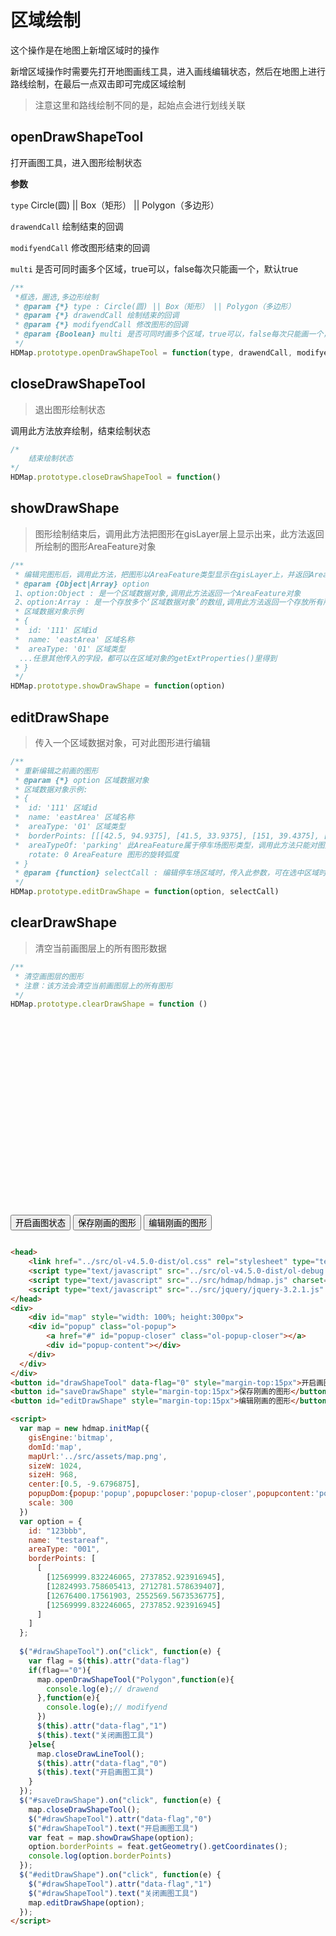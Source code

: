 # 区域绘制

这个操作是在地图上新增区域时的操作

新增区域操作时需要先打开地图画线工具，进入画线编辑状态，然后在地图上进行路线绘制，在最后一点双击即可完成区域绘制

> 注意这里和路线绘制不同的是，起始点会进行划线关联

## openDrawShapeTool

打开画图工具，进入图形绘制状态

**参数**

`type` Circle(圆) || Box（矩形） || Polygon（多边形）

`drawendCall` 绘制结束的回调

`modifyendCall` 修改图形结束的回调

`multi` 是否可同时画多个区域，true可以，false每次只能画一个，默认true
```javascript
/**
 *框选，圈选,多边形绘制
 * @param {*} type : Circle(圆) || Box（矩形） || Polygon（多边形）
 * @param {*} drawendCall 绘制结束的回调
 * @param {*} modifyendCall 修改图形的回调
 * @param {Boolean} multi 是否可同时画多个区域，true可以，false每次只能画一个，默认true
 */
HDMap.prototype.openDrawShapeTool = function(type, drawendCall, modifyendCall, multi)
```

## closeDrawShapeTool

> 退出图形绘制状态

调用此方法放弃绘制，结束绘制状态
```javascript
/*
	结束绘制状态
*/
HDMap.prototype.closeDrawShapeTool = function()
```

## showDrawShape

> 图形绘制结束后，调用此方法把图形在gisLayer层上显示出来，此方法返回所绘制的图形AreaFeature对象

```javascript
/**
 * 编辑完图形后，调用此方法，把图形以AreaFeature类型显示在gisLayer上，并返回AreaFeature对象
 * @param {Object|Array} option 
 1、option:Object : 是一个区域数据对象,调用此方法返回一个AreaFeature对象
 2、option:Array : 是一个存放多个‘区域数据对象’的数组,调用此方法返回一个存放所有所画图形(AreaFeature对象)的数组[areaInfo,areaInfo...]
 * 区域数据对象示例
 * {
 *  id: '111' 区域id
 *  name: 'eastArea' 区域名称
 *  areaType: '01' 区域类型
  ...任意其他传入的字段，都可以在区域对象的getExtProperties()里得到
 * }
 */
HDMap.prototype.showDrawShape = function(option)
```

## editDrawShape

> 传入一个区域数据对象，可对此图形进行编辑

```javascript
/**
 * 重新编辑之前画的图形
 * @param {*} option 区域数据对象
 * 区域数据对象示例:
 * {
 *  id: '111' 区域id
 *  name: 'eastArea' 区域名称
 *  areaType: '01' 区域类型
 *  borderPoints: [[[42.5, 94.9375], [41.5, 33.9375], [151, 39.4375], [151.5, 99.4375], [68.5, 112.9375], [42.5, 93.9375]]] 边界点list
 *  areaTypeOf: 'parking' 此AreaFeature属于停车场图形类型，调用此方法只能对图形进行缩放、旋转编辑
    rotate: 0 AreaFeature 图形的旋转弧度
 * }
 * @param {function} selectCall : 编辑停车场区域时，传入此参数，可在选中区域时回调此方法
 */
HDMap.prototype.editDrawShape = function(option, selectCall) 
```

## clearDrawShape

> 清空当前画图层上的所有图形数据

```javascript
/**
 * 清空画图层的图形
 * 注意：该方法会清空当前画图层上的所有图形
 */
HDMap.prototype.clearDrawShape = function ()

```

<head>
	<link href="../src/ol-v4.5.0-dist/ol.css" rel="stylesheet" type="text/css" />
	<script type="text/javascript" src="../src/ol-v4.5.0-dist/ol-debug.js" charset="utf-8"></script>
	<script type="text/javascript" src="../src/hdmap/hdmap.js" charset="utf-8"></script>
	<script type="text/javascript" src="../src/jquery/jquery-3.2.1.js" charset="utf-8"></script>
</head>
<div>
	<div id="map" style="width: 100%; height:300px">
    <div id="popup" class="ol-popup">
        <a href="#" id="popup-closer" class="ol-popup-closer"></a>
        <div id="popup-content"></div>
    </div>
  </div>
</div>
<button id="drawShapeTool" data-flag="0" style="margin-top:15px">开启画图状态</button>
<button id="saveDrawShape" style="margin-top:15px">保存刚画的图形</button>
<button id="editDrawShape" style="margin-top:15px">编辑刚画的图形</button>

<script>
  var map = new hdmap.initMap({
    gisEngine:'bitmap',
    domId:'map',
    mapUrl:'../src/assets/map.png',
    sizeW: 1024,
    sizeH: 968,
    center:[0.5, -9.6796875],
    popupDom:{popup:'popup',popupcloser:'popup-closer',popupcontent:'popup-content'},
    scale: 300
  })
  var option = {
    id: "123bbb",
    name: "testareaf",
    areaType: "001",
    borderPoints: [
      [
        [-115, -26.703125],
        [-56.5, 55.796875],
        [92, 10.296875],
        [63.5, -53.703125],
        [-115, -26.703125]
      ]
    ]
  };
  
  $("#drawShapeTool").on("click", function(e) {
    var flag = $(this).attr("data-flag")
    if(flag=="0"){
      map.openDrawShapeTool("Polygon",function(e){
        console.log(e);// drawend
      },function(e){
        console.log(e);// modifyend
      })
      $(this).attr("data-flag","1")
      $(this).text("关闭画图工具")
    }else{
      map.closeDrawLineTool();
      $(this).attr("data-flag","0")
      $(this).text("开启画图工具")
    }
  });
  $("#saveDrawShape").on("click", function(e) {
    map.closeDrawShapeTool();
    $("#drawShapeTool").attr("data-flag","0")
    $("#drawShapeTool").text("开启画图工具")
    var feat = map.showDrawShape(option);
    option.borderPoints = feat.getGeometry().getCoordinates();
    console.log(option.borderPoints)
  });
  $("#editDrawShape").on("click", function(e) {
    $("#drawShapeTool").attr("data-flag","1")
    $("#drawShapeTool").text("关闭画图工具")
    map.editDrawShape(option);
  });
</script>

```html

<head>
	<link href="../src/ol-v4.5.0-dist/ol.css" rel="stylesheet" type="text/css" />
	<script type="text/javascript" src="../src/ol-v4.5.0-dist/ol-debug.js" charset="utf-8"></script>
	<script type="text/javascript" src="../src/hdmap/hdmap.js" charset="utf-8"></script>
	<script type="text/javascript" src="../src/jquery/jquery-3.2.1.js" charset="utf-8"></script>
</head>
<div>
	<div id="map" style="width: 100%; height:300px">
    <div id="popup" class="ol-popup">
        <a href="#" id="popup-closer" class="ol-popup-closer"></a>
        <div id="popup-content"></div>
    </div>
  </div>
</div>
<button id="drawShapeTool" data-flag="0" style="margin-top:15px">开启画图状态</button>
<button id="saveDrawShape" style="margin-top:15px">保存刚画的图形</button>
<button id="editDrawShape" style="margin-top:15px">编辑刚画的图形</button>

<script>
  var map = new hdmap.initMap({
    gisEngine:'bitmap',
    domId:'map',
    mapUrl:'../src/assets/map.png',
    sizeW: 1024,
    sizeH: 968,
    center:[0.5, -9.6796875],
    popupDom:{popup:'popup',popupcloser:'popup-closer',popupcontent:'popup-content'},
    scale: 300
  })
  var option = {
    id: "123bbb",
    name: "testareaf",
    areaType: "001",
    borderPoints: [
      [
        [12569999.832246065, 2737852.923916945],
        [12824993.758605413, 2712781.578639407],
        [12676400.17561903, 2552569.5673536775],
        [12569999.832246065, 2737852.923916945]
      ]
    ]
  };
  
  $("#drawShapeTool").on("click", function(e) {
    var flag = $(this).attr("data-flag")
    if(flag=="0"){
      map.openDrawShapeTool("Polygon",function(e){
        console.log(e);// drawend
      },function(e){
        console.log(e);// modifyend
      })
      $(this).attr("data-flag","1")
      $(this).text("关闭画图工具")
    }else{
      map.closeDrawLineTool();
      $(this).attr("data-flag","0")
      $(this).text("开启画图工具")
    }
  });
  $("#saveDrawShape").on("click", function(e) {
    map.closeDrawShapeTool();
    $("#drawShapeTool").attr("data-flag","0")
    $("#drawShapeTool").text("开启画图工具")
    var feat = map.showDrawShape(option);
    option.borderPoints = feat.getGeometry().getCoordinates();
    console.log(option.borderPoints)
  });
  $("#editDrawShape").on("click", function(e) {
    $("#drawShapeTool").attr("data-flag","1")
    $("#drawShapeTool").text("关闭画图工具")
    map.editDrawShape(option);
  });
</script>

```